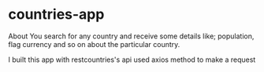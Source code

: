 # countries-app
About 
You search for any country and receive some details like; population, flag currency and so on about the particular country.

I built this app with restcountries's api used axios method to make a request
